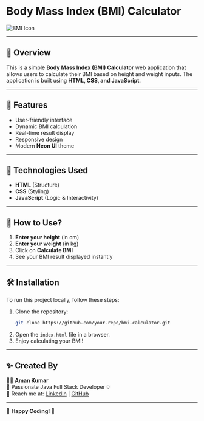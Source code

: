 # Body Mass Index (BMI) Calculator

![BMI Icon](https://cdn-icons-png.flaticon.com/512/2921/2921822.png)

---

## 📌 Overview
This is a simple **Body Mass Index (BMI) Calculator** web application that allows users to calculate their BMI based on height and weight inputs. The application is built using **HTML, CSS, and JavaScript**.

---

## 🚀 Features
- User-friendly interface
- Dynamic BMI calculation
- Real-time result display
- Responsive design
- Modern **Neon UI** theme

---

## 📂 Technologies Used
- **HTML** (Structure)
- **CSS** (Styling)
- **JavaScript** (Logic & Interactivity)

---

## 🎯 How to Use?
1. **Enter your height** (in cm)
2. **Enter your weight** (in kg)
3. Click on **Calculate BMI**
4. See your BMI result displayed instantly

---

## 🛠️ Installation
To run this project locally, follow these steps:

1. Clone the repository:
   ```sh
   git clone https://github.com/your-repo/bmi-calculator.git
   ```
2. Open the `index.html` file in a browser.
3. Enjoy calculating your BMI!

---

## ✨ Created By

👨‍💻 **Aman Kumar**  
🚀 Passionate Java Full Stack Developer 💡  
📧 Reach me at: [LinkedIn](https://www.linkedin.com/in/your-profile) | [GitHub](https://github.com/your-profile)  

---

🔗 **Happy Coding! 🚀**


